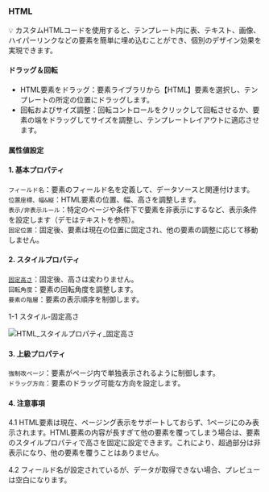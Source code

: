 <h5 id="start"></h5>

### HTML

<aside>
💡 カスタムHTMLコードを使用すると、テンプレート内に表、テキスト、画像、ハイパーリンクなどの要素を簡単に埋め込むことができ、個別のデザイン効果を実現できます。
</aside>

#### **ドラッグ＆回転**

- HTML要素をドラッグ：要素ライブラリから【HTML】要素を選択し、テンプレートの所定の位置にドラッグします。
- 回転およびサイズ調整：回転コントロールをクリックして回転させるか、要素の端をドラッグしてサイズを調整し、テンプレートレイアウトに適応させます。

#### 属性値設定

#### 1. 基本プロパティ

`フィールド名`：要素のフィールド名を定義して、データソースと関連付けます。<br/>
`位置座標、幅&縦`：HTML要素の位置、幅、高さを調整します。<br/>
`表示/非表示ルール`：特定のページや条件下で要素を非表示にするなど、表示条件を設定します（デモはテキストを参照）。<br/>
`固定位置`：固定後、要素は現在の位置に固定され、他の要素の調整に応じて移動しません。<br/>

#### 2. スタイルプロパティ

[`固定高さ`](#html-fixed-height)：固定後、高さは変わりません。<br/>
`回転角度`：要素の回転角度を調整します。<br/>
`要素の階層`：要素の表示順序を制御します。<br/>

<div id="html-fixed-height">
<div style="display: flex;justify-content: left;"><span>1-1 スタイル-固定高さ</span></div>

![HTML_スタイルプロパティ_固定高さ](../_images/jp/HTML_スタイルプロパティ_固定高さ.gif)
</div>

#### 3. 上級プロパティ

`強制改ページ`：要素がページ内で単独表示されるように制御します。<br/>
`ドラッグ方向`：要素のドラッグ可能な方向を設定します。<br/>

#### 4. 注意事項

4.1 HTML要素は現在、ページング表示をサポートしておらず、1ページにのみ表示されます。HTML要素の内容が長すぎて他の要素を覆ってしまう場合は、要素のスタイルプロパティで高さを固定に設定できます。これにより、超過部分は非表示になり、他の要素を覆うことはありません。

4.2 フィールド名が設定されているが、データが取得できない場合、プレビューは空白になります。